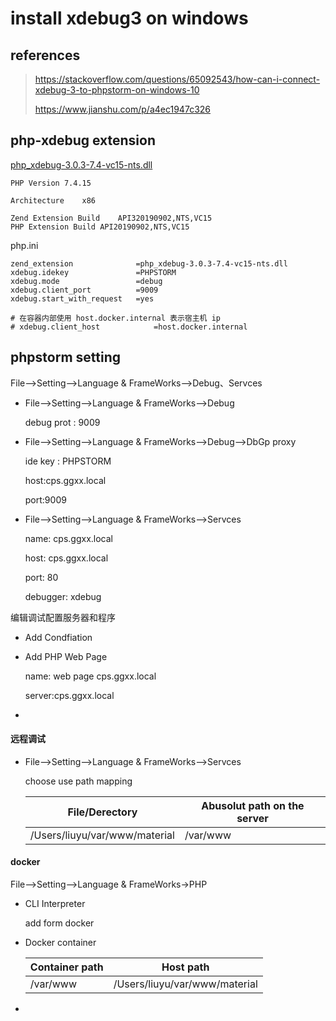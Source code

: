 # install xdebug3 on windows

## references

> https://stackoverflow.com/questions/65092543/how-can-i-connect-xdebug-3-to-phpstorm-on-windows-10
>
> https://www.jianshu.com/p/a4ec1947c326

## php-xdebug extension

[php_xdebug-3.0.3-7.4-vc15-nts.dll](https://xdebug.org/files/php_xdebug-3.0.3-7.4-vc15-nts.dll)

```
PHP Version 7.4.15

Architecture	x86

Zend Extension Build	API320190902,NTS,VC15
PHP Extension Build	API20190902,NTS,VC15
```

php.ini

```
zend_extension				=php_xdebug-3.0.3-7.4-vc15-nts.dll
xdebug.idekey				=PHPSTORM
xdebug.mode					=debug
xdebug.client_port			=9009
xdebug.start_with_request	=yes

# 在容器内部使用 host.docker.internal 表示宿主机 ip
# xdebug.client_host			=host.docker.internal
```



## phpstorm setting

File-->Setting-->Language & FrameWorks-->Debug、Servces

- File-->Setting-->Language & FrameWorks-->Debug

  debug prot : 9009

- File-->Setting-->Language & FrameWorks-->Debug-->DbGp proxy

  ide key : PHPSTORM

  host:cps.ggxx.local

  port:9009

- File-->Setting-->Language & FrameWorks-->Servces

  name: cps.ggxx.local

  host: cps.ggxx.local

  port: 80

  debugger: xdebug

  

编辑调试配置服务器和程序

- Add Condfiation

- Add PHP Web Page

  name: web page cps.ggxx.local

  server:cps.ggxx.local

- 

#### 远程调试

- File-->Setting-->Language & FrameWorks-->Servces

  choose use path mapping

  | File/Derectory                | Abusolut path on the server |
  | ----------------------------- | --------------------------- |
  | /Users/liuyu/var/www/material | /var/www                    |

  

#### docker

File-->Setting-->Language & FrameWorks->PHP

- CLI Interpreter

  add form docker

- Docker container

  | Container path | Host path                     |
  | -------------- | ----------------------------- |
  | /var/www       | /Users/liuyu/var/www/material |
- 

